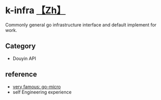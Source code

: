 <!--
 * @Author: 27
 * @LastEditors: 27
 * @Date: 2022-03-18 14:59:33
 * @LastEditTime: 2024-03-20 15:25:16
 * @FilePath: /k-infra/README.md
 * @description: type some description
-->

# k-infra [【Zh】](./README-Zh.md)

Commonly general go infrastructure interface and default implement for work.

## Category
- Douyin API

## reference
- [very famous: go-micro](https://github.com/asim/go-micro)
- self Engineering experience
